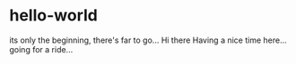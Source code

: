 # hello-world
its only the beginning, there's far to go...
Hi there
Having a nice time here...
going for a ride...
